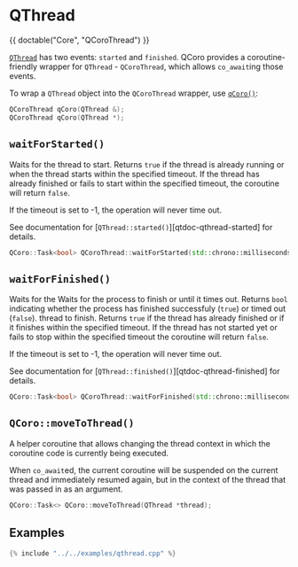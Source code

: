 <!--
SPDX-FileCopyrightText: 2022 Daniel Vrátil <dvratil@kde.org>

SPDX-License-Identifier: GFDL-1.3-or-later
-->

# QThread

{{ doctable("Core", "QCoroThread") }}

[`QThread`][qtdoc-qthread] has two events: `started` and `finished`. QCoro provides
a coroutine-friendly wrapper for `QThread` - `QCoroThread`, which allows `co_await`ing
those events.

To wrap a `QThread` object into the `QCoroThread` wrapper, use [`qCoro()`][qcoro-coro]:

```cpp
QCoroThread qCoro(QThread &);
QCoroThread qCoro(QThread *);
```

## `waitForStarted()`

Waits for the thread to start. Returns `true` if the thread is already running
or when the thread starts within the specified timeout. If the thread has already
finished or fails to start within the specified timeout, the coroutine will return
`false`.

If the timeout is set to -1, the operation will never time out.

See documentation for [`QThread::started()`][qtdoc-qthread-started] for details.

```cpp
QCoro::Task<bool> QCoroThread::waitForStarted(std::chrono::milliseconds timeout);
```

## `waitForFinished()`

Waits for the Waits for the process to finish or until it times out. Returns `bool` indicating
whether the process has finished successfuly (`true`) or timed out (`false`).
thread to finish. Returns `true` if the thread has already finished
or if it finishes within the specified timeout. If the thread has not started yet
or fails to stop within the specified timeout the coroutine will return `false`.

If the timeout is set to -1, the operation will never time out.

See documentation for [`QThread::finished()`][qtdoc-qthread-finished] for details.

```cpp
QCoro::Task<bool> QCoroThread::waitForFinished(std::chrono::milliseconds timeout);
```

## `QCoro::moveToThread()`

A helper coroutine that allows changing the thread context in which the coroutine
code is currently being executed.

When `co_await`ed, the current coroutine will be suspended on the current thread and 
immediately resumed again, but in the context of the thread that was passed in as
an argument.

```cpp
QCoro::Task<> QCoro::moveToThread(QThread *thread);
```

## Examples

```cpp
{% include "../../examples/qthread.cpp" %}
```


[qtdoc-qthread]: https://doc.qt.io/qt-5/qthread.html
[qtdoc-qthread-waitForStarted]: https://doc.qt.io/qt-5/qthread.html#waitForStarted
[qtdoc-qthread-waitForFiished]: https://doc.qt.io/qt-5/qthread.html#waitForFinished
[qcoro-coro]: ../coro/coro.md
